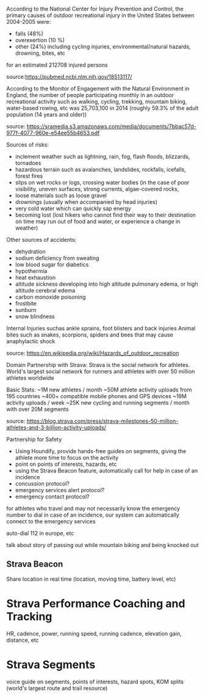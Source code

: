 According to the National Center for Injury Prevention and Control, the primary causes of outdoor recreational injury in the United States between 2004-2005 were:
- falls (48%)
- overexertion (10 %)
- other (24%) including cycling injuries, environmental/natural hazards, drowning, bites, etc

for an estimated 212708 injured persons

source:https://pubmed.ncbi.nlm.nih.gov/18513117/

According to the Monitor of Engagement with the Natural Environment in England, the number of people participating monthly in an outdoor recreational activity such as walking, cycling, trekking, mountain biking, water-based rowing, etc was 25,703,100 in 2014 (roughly 59.3% of the adult population (14 years and older))

source: https://sramedia.s3.amazonaws.com/media/documents/7bbac57d-977f-4077-960e-e54ee55b4653.pdf

Sources of risks:
- inclement weather such as lightning, rain, fog, flash floods, blizzards, tornadoes
- hazardous terrain such as avalanches, landslides, rockfalls, icefalls, forest fires
- slips on wet rocks or logs, crossing water bodies (in the case of poor visibility, uneven surfaces, strong currents, algae-covered rocks, 
- loose materials such as loose gravel
- drownings (usually when accompanied by head injuries)
- very cold water which can quickly sap energy
- becoming lost (lost hikers who cannot find their way to their destination on time may run out of food and water, or experience a change in weather)

Other sources of accidents:
- dehydration
- sodium deficiency from sweating
- low blood sugar for diabetics
- hypothermia
- heat exhaustion
- altitude sickness developing into high altitude pulmonary edema, or high altitude cerebral edema
- carbon monoxide poisoning
- frostbite
- sunburn
- snow blindness

Internal Injuries suchas ankle sprains, foot blisters and back injuries
Animal bites such as snakes, scorpions, spiders and bees that may cause anaphylactic shock

source: https://en.wikipedia.org/wiki/Hazards_of_outdoor_recreation






Domain Partnership with Strava:
Strava is the social network for athletes. World's largest social network for runners and athletes with over 50 million athletes worldwide

Basic Stats:
~1M new athletes / month
~50M athlete activity uploads from 195 countries
~400+ compatible mobile phones and GPS devices
~19M activity uploads / week
~25K new cycling and running segments / month with over 20M segments

source: https://blog.strava.com/press/strava-milestones-50-million-athletes-and-3-billion-activity-uploads/

Partnership for Safety
- Using Houndify, provide hands-free guides on segments, giving the athlete more time to focus on the activity
- point on points of interests, hazards, etc
- using the Strava Beacon feature, automatically call for help in case of an incidence
- concussion protocol?
- emergency services alert protocol?
- emergency contact protocol?

for athletes who travel and may not necessarily know the emergency number to dial in case of an incidence, our system can automatically connect to the emergency services

auto-dial 112 in europe, etc

talk about story of passing out while mountain biking and being knocked out

## Strava Beacon
Share location in real time (location, moving time, battery level, etc)

# Strava Performance Coaching and Tracking
HR, cadence, power, running speed, running cadence, elevation gain, distance, etc

# Strava Segments
voice guide on segments, points of interests, hazard spots, KOM splits
(world's largest route and trail resource)
